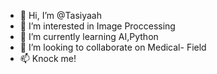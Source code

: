 - 👋 Hi, I’m @Tasiyaah
- 👀 I’m interested in Image Proccessing
- 🌱 I’m currently learning AI,Python
- 💞️ I’m looking to collaborate on Medical- Field
- 📫 Knock me!
